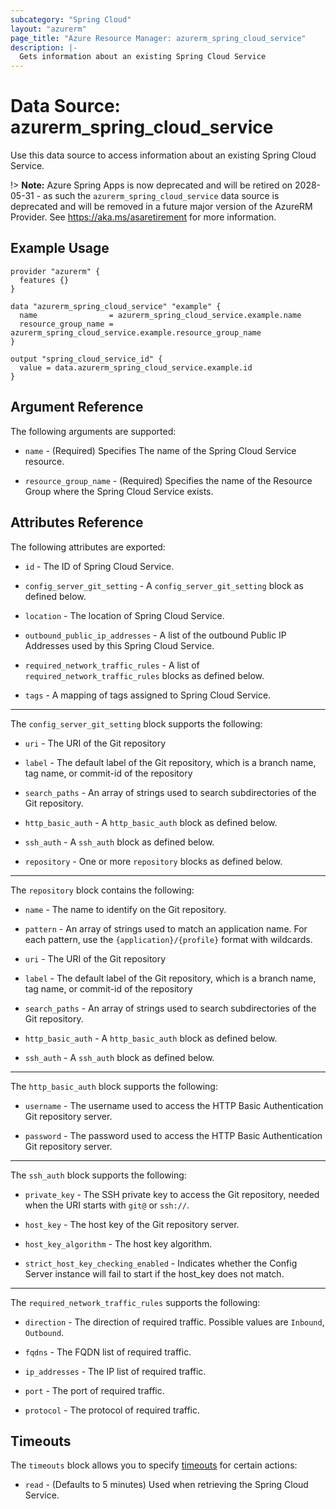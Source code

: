 ```yaml
---
subcategory: "Spring Cloud"
layout: "azurerm"
page_title: "Azure Resource Manager: azurerm_spring_cloud_service"
description: |-
  Gets information about an existing Spring Cloud Service
---
```


# Data Source: azurerm_spring_cloud_service

Use this data source to access information about an existing Spring Cloud Service.

!> **Note:** Azure Spring Apps is now deprecated and will be retired on 2028-05-31 - as such the `azurerm_spring_cloud_service` data source is deprecated and will be removed in a future major version of the AzureRM Provider. See https://aka.ms/asaretirement for more information.

## Example Usage

```hcl
provider "azurerm" {
  features {}
}

data "azurerm_spring_cloud_service" "example" {
  name                = azurerm_spring_cloud_service.example.name
  resource_group_name = azurerm_spring_cloud_service.example.resource_group_name
}

output "spring_cloud_service_id" {
  value = data.azurerm_spring_cloud_service.example.id
}
```

## Argument Reference

The following arguments are supported:

* `name` - (Required) Specifies The name of the Spring Cloud Service resource.

* `resource_group_name` - (Required) Specifies the name of the Resource Group where the Spring Cloud Service exists.

## Attributes Reference

The following attributes are exported:

* `id` - The ID of Spring Cloud Service.

* `config_server_git_setting` - A `config_server_git_setting` block as defined below.

* `location` - The location of Spring Cloud Service.

* `outbound_public_ip_addresses` - A list of the outbound Public IP Addresses used by this Spring Cloud Service.

* `required_network_traffic_rules` - A list of `required_network_traffic_rules` blocks as defined below.

* `tags` - A mapping of tags assigned to Spring Cloud Service.

---

The `config_server_git_setting` block supports the following:

* `uri` - The URI of the Git repository

* `label` - The default label of the Git repository, which is a branch name, tag name, or commit-id of the repository

* `search_paths` - An array of strings used to search subdirectories of the Git repository.

* `http_basic_auth` - A `http_basic_auth` block as defined below.

* `ssh_auth` - A `ssh_auth` block as defined below.

* `repository` - One or more `repository` blocks as defined below.

---

The `repository` block contains the following:

* `name` - The name to identify on the Git repository.

* `pattern` - An array of strings used to match an application name. For each pattern, use the `{application}/{profile}` format with wildcards.

* `uri` - The URI of the Git repository

* `label` - The default label of the Git repository, which is a branch name, tag name, or commit-id of the repository

* `search_paths` - An array of strings used to search subdirectories of the Git repository.

* `http_basic_auth` - A `http_basic_auth` block as defined below.

* `ssh_auth` - A `ssh_auth` block as defined below.

---

The `http_basic_auth` block supports the following:

* `username` - The username used to access the HTTP Basic Authentication Git repository server.

* `password` - The password used to access the HTTP Basic Authentication Git repository server.

---

The `ssh_auth` block supports the following:

* `private_key` - The SSH private key to access the Git repository, needed when the URI starts with `git@` or `ssh://`.

* `host_key` - The host key of the Git repository server.

* `host_key_algorithm` - The host key algorithm.

* `strict_host_key_checking_enabled` - Indicates whether the Config Server instance will fail to start if the host_key does not match.

---

The `required_network_traffic_rules` supports the following:

* `direction` - The direction of required traffic. Possible values are `Inbound`, `Outbound`.

* `fqdns` - The FQDN list of required traffic.

* `ip_addresses` - The IP list of required traffic.

* `port` - The port of required traffic.

* `protocol` - The protocol of required traffic.

## Timeouts

The `timeouts` block allows you to specify [timeouts](https://www.terraform.io/language/resources/syntax#operation-timeouts) for certain actions:

* `read` - (Defaults to 5 minutes) Used when retrieving the Spring Cloud Service.
